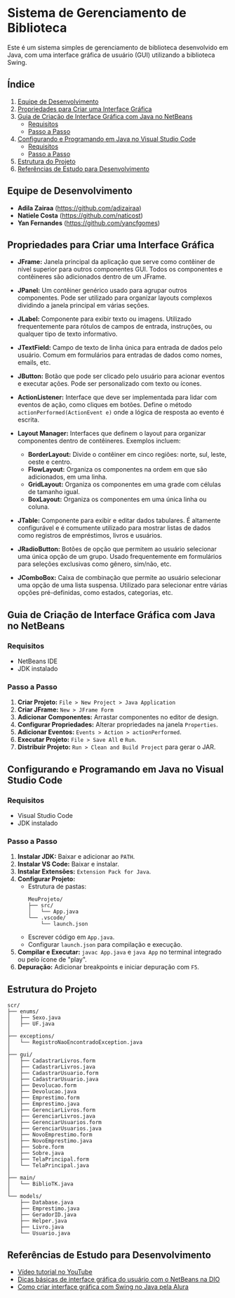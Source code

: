 # Sistema de Gerenciamento de Biblioteca

Este é um sistema simples de gerenciamento de biblioteca desenvolvido em Java, com uma interface gráfica de usuário (GUI) utilizando a biblioteca Swing.

## Índice

1. [Equipe de Desenvolvimento](#equipe-de-desenvolvimento)
2. [Propriedades para Criar uma Interface Gráfica](#propriedades-para-criar-uma-interface-gráfica)
3. [Guia de Criação de Interface Gráfica com Java no NetBeans](#guia-de-criação-de-interface-gráfica-com-java-no-netbeans)
    - [Requisitos](#requisitos)
    - [Passo a Passo](#passo-a-passo)
4. [Configurando e Programando em Java no Visual Studio Code](#configurando-e-programando-em-java-no-visual-studio-code)
    - [Requisitos](#requisitos-1)
    - [Passo a Passo](#passo-a-passo-1)
5. [Estrutura do Projeto](#estrutura-do-projeto)
6. [Referências de Estudo para Desenvolvimento](#referências-de-estudo-para-desenvolvimento)

## Equipe de Desenvolvimento

- **Adila Zairaa** (https://github.com/adizairaa)
- **Natiele Costa** (https://github.com/naticost)
- **Yan Fernandes** (https://github.com/yancfgomes)

## Propriedades para Criar uma Interface Gráfica

- **JFrame:** Janela principal da aplicação que serve como contêiner de nível superior para outros componentes GUI. Todos os componentes e contêineres são adicionados dentro de um JFrame.
  
- **JPanel:** Um contêiner genérico usado para agrupar outros componentes. Pode ser utilizado para organizar layouts complexos dividindo a janela principal em várias seções.

- **JLabel:** Componente para exibir texto ou imagens. Utilizado frequentemente para rótulos de campos de entrada, instruções, ou qualquer tipo de texto informativo.

- **JTextField:** Campo de texto de linha única para entrada de dados pelo usuário. Comum em formulários para entradas de dados como nomes, emails, etc.

- **JButton:** Botão que pode ser clicado pelo usuário para acionar eventos e executar ações. Pode ser personalizado com texto ou ícones.

- **ActionListener:** Interface que deve ser implementada para lidar com eventos de ação, como cliques em botões. Define o método `actionPerformed(ActionEvent e)` onde a lógica de resposta ao evento é escrita.

- **Layout Manager:** Interfaces que definem o layout para organizar componentes dentro de contêineres. Exemplos incluem:
  - **BorderLayout:** Divide o contêiner em cinco regiões: norte, sul, leste, oeste e centro.
  - **FlowLayout:** Organiza os componentes na ordem em que são adicionados, em uma linha.
  - **GridLayout:** Organiza os componentes em uma grade com células de tamanho igual.
  - **BoxLayout:** Organiza os componentes em uma única linha ou coluna.

- **JTable:** Componente para exibir e editar dados tabulares. É altamente configurável e é comumente utilizado para mostrar listas de dados como registros de empréstimos, livros e usuários.

- **JRadioButton:** Botões de opção que permitem ao usuário selecionar uma única opção de um grupo. Usado frequentemente em formulários para seleções exclusivas como gênero, sim/não, etc.

- **JComboBox:** Caixa de combinação que permite ao usuário selecionar uma opção de uma lista suspensa. Utilizado para selecionar entre várias opções pré-definidas, como estados, categorias, etc.

## Guia de Criação de Interface Gráfica com Java no NetBeans

### Requisitos

- NetBeans IDE
- JDK instalado

### Passo a Passo

1. **Criar Projeto:** `File > New Project > Java Application`
2. **Criar JFrame:** `New > JFrame Form`
3. **Adicionar Componentes:** Arrastar componentes no editor de design.
4. **Configurar Propriedades:** Alterar propriedades na janela `Properties`.
5. **Adicionar Eventos:** `Events > Action > actionPerformed`.
6. **Executar Projeto:** `File > Save All` e `Run`.
7. **Distribuir Projeto:** `Run > Clean and Build Project` para gerar o JAR.

## Configurando e Programando em Java no Visual Studio Code

### Requisitos

- Visual Studio Code
- JDK instalado

### Passo a Passo

1. **Instalar JDK:** Baixar e adicionar ao `PATH`.
2. **Instalar VS Code:** Baixar e instalar.
3. **Instalar Extensões:** `Extension Pack for Java`.
4. **Configurar Projeto:**
   - Estrutura de pastas:
     ```
     MeuProjeto/
     ├── src/
     │   └── App.java
     └── .vscode/
         └── launch.json
     ```
   - Escrever código em `App.java`.
   - Configurar `launch.json` para compilação e execução.
5. **Compilar e Executar:** `javac App.java` e `java App` no terminal integrado ou pelo ícone de "play".
6. **Depuração:** Adicionar breakpoints e iniciar depuração com `F5`.

## Estrutura do Projeto

```
scr/
├── enums/
│   ├── Sexo.java
│   ├── UF.java
│
├── exceptions/
│   └── RegistroNaoEncontradoException.java
│
├── gui/
│   ├── CadastrarLivros.form
│   ├── CadastrarLivros.java
│   ├── CadastrarUsuario.form
│   ├── CadastrarUsuario.java
│   ├── Devolucao.form
│   ├── Devolucao.java
│   ├── Emprestimo.form
│   ├── Emprestimo.java
│   ├── GerenciarLivros.form
│   ├── GerenciarLivros.java
│   ├── GerenciarUsuarios.form
│   ├── GerenciarUsuarios.java
│   ├── NovoEmprestimo.form
│   ├── NovoEmprestimo.java
│   ├── Sobre.form
│   ├── Sobre.java
│   ├── TelaPrincipal.form
│   └── TelaPrincipal.java
│
├── main/
│   └── BiblioTK.java
│
└── models/
    ├── Database.java
    ├── Emprestimo.java
    ├── GeradorID.java
    ├── Helper.java
    ├── Livro.java
    └── Usuario.java
```

## Referências de Estudo para Desenvolvimento

- [Vídeo tutorial no YouTube](https://youtu.be/oRnFvPX5f8A?si=pZSt3ALyRmINSIDq)
- [Dicas básicas de interface gráfica do usuário com o NetBeans na DIO](https://www.dio.me/articles/dicas-basicas-interface-grafica-do-usuario-com-o-netbeans)
- [Como criar interface gráfica com Swing no Java pela Alura](https://www.alura.com.br/artigos/como-criar-interface-grafica-swing-java)


